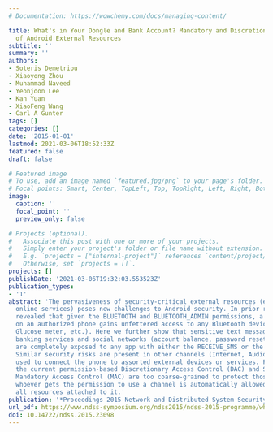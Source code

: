 ```yaml
---
# Documentation: https://wowchemy.com/docs/managing-content/

title: What's in Your Dongle and Bank Account? Mandatory and Discretionary Protection
  of Android External Resources
subtitle: ''
summary: ''
authors:
- Soteris Demetriou
- Xiaoyong Zhou
- Muhammad Naveed
- Yeonjoon Lee
- Kan Yuan
- XiaoFeng Wang
- Carl A Gunter
tags: []
categories: []
date: '2015-01-01'
lastmod: 2021-03-06T18:52:33Z
featured: false
draft: false

# Featured image
# To use, add an image named `featured.jpg/png` to your page's folder.
# Focal points: Smart, Center, TopLeft, Top, TopRight, Left, Right, BottomLeft, Bottom, BottomRight.
image:
  caption: ''
  focal_point: ''
  preview_only: false

# Projects (optional).
#   Associate this post with one or more of your projects.
#   Simply enter your project's folder or file name without extension.
#   E.g. `projects = ["internal-project"]` references `content/project/deep-learning/index.md`.
#   Otherwise, set `projects = []`.
projects: []
publishDate: '2021-03-06T19:32:03.553523Z'
publication_types:
- '1'
abstract: 'The pervasiveness of security-critical external resources (e.g accessories,
  online services) poses new challenges to Android security. In prior research we
  revealed that given the BLUETOOTH and BLUETOOTH_ADMIN permissions, a malicious app
  on an authorized phone gains unfettered access to any Bluetooth device (e.g., Blood
  Glucose meter, etc.). Here we further show that sensitive text messages from online
  banking services and social networks (account balance, password reset links, etc.)
  are completely exposed to any app with either the RECEIVE_SMS or the READ_SMS permission.
  Similar security risks are present in other channels (Internet, Audio and NFC) extensively
  used to connect the phone to assorted external devices or services. Fundamentally,
  the current permission-based Discretionary Access Control (DAC) and SEAndroid-based
  Mandatory Access Control (MAC) are too coarse-grained to protect those resources:
  whoever gets the permission to use a channel is automatically allowed to access
  all resources attached to it.'
publication: '*Proceedings 2015 Network and Distributed System Security Symposium*'
url_pdf: https://www.ndss-symposium.org/ndss2015/ndss-2015-programme/whats-your-dongle-and-bank-account-mandatory-and-discretionary-protection-android-external/
doi: 10.14722/ndss.2015.23098
---
```

